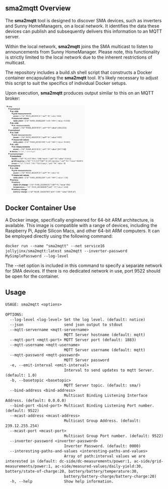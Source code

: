 ## sma2mqtt Overview

The __sma2mqtt__ tool is designed to discover SMA devices, such as inverters and Sunny HomeManagers, on a local network. It identifies the data these devices can publish and subsequently delivers this information to an MQTT server.

Within the local network, __sma2mqtt__ joins the SMA multicast to listen to announcements from Sunny HomeManager. Please note, this functionality is strictly limited to the local network due to the inherent restrictions of multicast.

The repository includes a build.sh shell script that constructs a Docker container encapsulating the __sma2mqtt__ tool. It's likely necessary to adjust this script to suit the specifics of individual Docker setups.

Upon execution, __sma2mqtt__ produces output similar to this on an MQTT broker:

<img src="Images/sunnymanager.mqtt.long.png" width="50%" alt="SunnyManager mqtt example"/>

## Docker Container Use

A Docker image, specifically engineered for 64-bit ARM architecture, is available. This image is compatible with a range of devices, including the Raspberry Pi, Apple Silicon Macs, and other 64-bit ARM computers. It can be employed directly using the following command:
```
docker run --name "sma2mqtt" --net service16  jollyjinx/sma2mqtt:latest sma2mqtt --inverter-password MySimplePassword --log-level
```

The --net option is included in this command to specify a separate network for SMA devices. If there is no dedicated network in use, port 9522 should be open for the container.


## Usage


```
USAGE: sma2mqtt <options>

OPTIONS:
  --log-level <log-level> Set the log level. (default: notice)
  --json                  send json output to stdout
  --mqtt-servername <mqtt-servername>
                          MQTT Server hostname (default: mqtt)
  --mqtt-port <mqtt-port> MQTT Server port (default: 1883)
  --mqtt-username <mqtt-username>
                          MQTT Server username (default: mqtt)
  --mqtt-password <mqtt-password>
                          MQTT Server password
  -e, --emit-interval <emit-interval>
                          Interval to send updates to mqtt Server. (default: 1.0)
  -b, --basetopic <basetopic>
                          MQTT Server topic. (default: sma/)
  --bind-address <bind-address>
                          Multicast Binding Listening Interface Address. (default: 0.0.0.0)
  --bind-port <bind-port> Multicast Binding Listening Port number. (default: 9522)
  --mcast-address <mcast-address>
                          Multicast Group Address. (default: 239.12.255.254)
  --mcast-port <mcast-port>
                          Multicast Group Port number. (default: 9522)
  --inverter-password <inverter-password>
                          Inverter Password. (default: 0000)
  --interesting-paths-and-values <interesting-paths-and-values>
                          Array of path:interval values we are interested in (default: dc-side/dc-measurements/power:1, ac-side/grid-measurements/power:1, ac-side/measured-values/daily-yield:30, battery/state-of-charge:20, battery/battery/temperature:30,
                          battery/battery-charge/battery-charge:20)
  -h, --help              Show help information.

```

